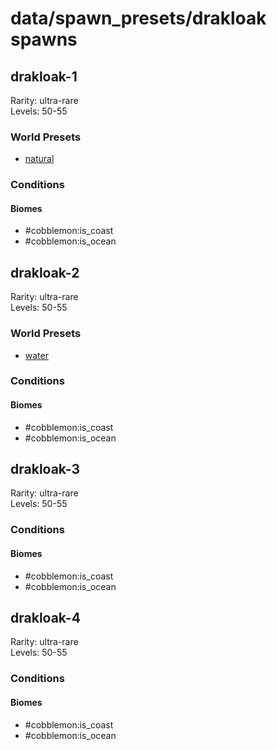 # data/spawn_presets/drakloak spawns  
  
## drakloak-1  
Rarity: ultra-rare  
Levels: 50-55  
  
### World Presets  
* [natural](/data/world_presets/natural.md)  
  
### Conditions  
  
#### Biomes  
  * #cobblemon:is_coast
  * #cobblemon:is_ocean
  
  
## drakloak-2  
Rarity: ultra-rare  
Levels: 50-55  
  
### World Presets  
* [water](/data/world_presets/water.md)  
  
### Conditions  
  
#### Biomes  
  * #cobblemon:is_coast
  * #cobblemon:is_ocean
  
  
## drakloak-3  
Rarity: ultra-rare  
Levels: 50-55  
  
### Conditions  
  
#### Biomes  
  * #cobblemon:is_coast
  * #cobblemon:is_ocean
  
  
## drakloak-4  
Rarity: ultra-rare  
Levels: 50-55  
  
### Conditions  
  
#### Biomes  
  * #cobblemon:is_coast
  * #cobblemon:is_ocean
  
